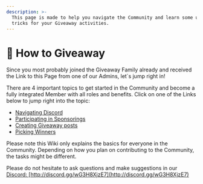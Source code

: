 ```yaml
---
description: >-
  This page is made to help you navigate the Community and learn some useful
  tricks for your Giveaway activities.
---
```


# 🎁 How to Giveaway

Since you most probably joined the Giveaway Family already and received the Link to this Page from one of our Admins, let´s jump right in!

There are 4 important topics to get started in the Community and become a fully integrated Member with all roles and benefits. Click on one of the Links below to jump right into the topic:

* [Navigating Discord](navigating-discord.md)
* [Participating in Sponsorings](participating-in-sponsorings.md)
* [Creating Giveaway posts](creating-giveaways.md)
* [Picking Winners](picking-winners.md)

Please note this Wiki only explains the basics for everyone in the Community. Depending on how you plan on contributing to the Community, the tasks might be different.

Please do not hesitate to ask questions and make suggestions in our [Discord: ](https://discord.com/invite/wG3H8XjzE7)[http://discord.gg/wG3H8XjzE7](http://discord.gg/wG3H8XjzE7)
